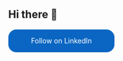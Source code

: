 ## Hi there 👋

<!--

**Here are some ideas to get you started:**

🙋‍♀️ A short introduction - what is your organization all about?
🌈 Contribution guidelines - how can the community get involved?
👩‍💻 Useful resources - where can the community find your docs? Is there anything else the community should know?
🍿 Fun facts - what does your team eat for breakfast?
🧙 Remember, you can do mighty things with the power of [Markdown](https://docs.github.com/github/writing-on-github/getting-started-with-writing-and-formatting-on-github/basic-writing-and-formatting-syntax)
-->

<style>
.libutton {
display: flex;
flex-direction: column;
justify-content: center;
padding: 7px;
text-align: center;
outline: none;
text-decoration: none !important;
color: #ffffff !important;
width: 200px;
height: 32px;
border-radius: 16px;
background-color: #0A66C2;
font-family: "SF Pro Text", Helvetica, sans-serif;
}
</style>
<a class="libutton" href="https://www.linkedin.com/comm/mynetwork/discovery-see-all?usecase=PEOPLE_FOLLOWS&followMember=tom-sapletta-com" target="_blank">Follow on LinkedIn</a>
